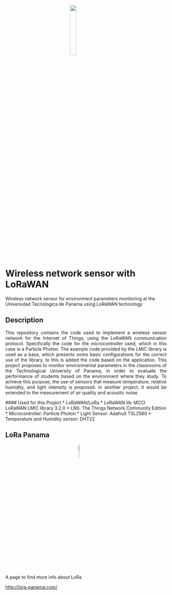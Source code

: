 
<img 
    style="display: block; 
           margin-left: auto;
           margin-right: auto;
           width: 20%;"
    src="https://upload.wikimedia.org/wikipedia/commons/thumb/1/13/LoRaWAN_Logo.svg/512px-LoRaWAN_Logo.svg.png?20220113153343">



# Wireless network sensor with LoRaWAN

Wireless network sensor for environment parameters monitoring at the Universidad Tecnologica de Panama using LoRaWAN technology

## Description
<p  Style="text-align: justify;">
This repository contains the code used to implement a wireless sensor network for the Internet of Things, using the LoRaWAN communication protocol. Specifically the code for the microcontroller used, which in this case is a Particle Photon. The example code provided by the LMiC library is used as a base, which presents some basic configurations for the correct use of the library, to this is added the code based on the application.
This project proposes to monitor environmental parameters in the classrooms of the Technological University of Panama, in order to evaluate the performance of students based on the environment where they study. To achieve this purpose, the use of sensors that measure temperature, relative humidity, and light intensity is proposed. In another project, it would be extended to the measurement of air quality and acoustic noise.
</p>
#### Used for this Project
* LoRaWAN/LoRa
* LoRaWAN lib: MCCI LoRaWAN LMIC library 3.2.0
* LNS: The Things Network Community Edition
* Microcontroller: Particle Photon
* Light Sensor: Adafruit TSL2560
* Temperature and Humidity sensor: DHT22


## LoRa Panama

<img 
    style="display: block; 
           margin-left: auto;
           margin-right: auto;
           width: 10%;"
    src="http://lora-panama.com/wp-content/uploads/2020/08/lora-panama-logo_reduc.png">


A page to find more info about LoRa 

http://lora-panama.com/

